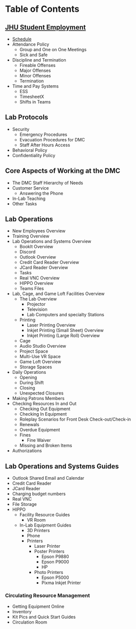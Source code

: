 # Table of Contents

## [JHU Student Employment](JHUStudentEmployment.md)
  - [Schedule](JHUStudentEmployment.md#schedule)
  - Attendance Policy
    - Group and One on One Meetings
    - Sick and Safe
  - Discipline and Termination
    - Fireable Offenses
    - Major Offenses
    - Minor Offenses
    - Termination
  - Time and Pay Systems
    - ESS
    - TimesheetX
    - Shifts in Teams
## Lab Protocols
  - Security
    - Emergency Procedures
    - Evacuation Procedures for DMC
    - Staff After Hours Access
  - Behavioral Policy
  - Confidentiality Policy
## Core Aspects of Working at the DMC
  - The DMC Staff Hierarchy of Needs
  - Customer Service
    - Answering the Phone
  - In-Lab Teaching
  - Other Tasks
## Lab Operations
  - New Employees Overview
  - Training Overview
  - Lab Operations and Systems Overview
    - BookIt Overview
    - Discord
    - Outlook Overview
    - Credit Card Reader Overview
    - JCard Reader Overview
    - Tasks
    - Real VNC Overview
    - HIPPO Overview
    - Teams Files
  - Lab, Cage, and Game Loft Facilities Overview
    - The Lab Overview
      - Projector
      - Television
      - Lab Computers and specialty Stations
    - Printing
      - Laser Printing Overview
      - Inkjet Printing (Small Sheet) Overview
      - Inkjet Printing (Large Roll) Overview
    - Cage
    - Audio Studio Overview
    - Project Space
    - Multi-Use VR Space
    - Game Loft Overview
    - Storage Spaces
  - Daily Operations
    - Opening
    - During Shift
    - Closing
    - Unexpected Closures
  - Making Patrons Members
  - Checking Resources In and Out
    - Checking Out Equipment
    - Checking In Equipment
    - Roleplay Scenarios for Front Desk Check-out/Check-in
    - Renewals
    - Overdue Equipment
    - Fines
      - Fine Waiver
    - Missing and Broken Items
  - Authorizations
## Lab Operations and Systems Guides
- Outlook Shared Email and Calendar
- Credit Card Reader
- JCard Reader
- Charging budget numbers
- Real VNC
- File Storage
- HIPPO
  - Facility Resource Guides
    - VR Room
  - In-Lab Equipment Guides
    - 3D Printers
    - Phone
    - Printers
        - Laser Printer
        - Poster Printers
            - Epson P9880
            - Epson P9000
            - HP
        - Photo Printers
            - Epson P5000
            - Pixma Inkjet Printer
### Circulating Resource Management
- Getting Equipment Online
- Inventory
- Kit Pics and Quick Start Guides
- Circulation Room